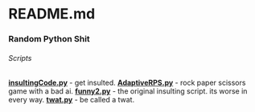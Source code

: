 # README.md

### Random Python Shit

###### Scripts

**[insultingCode.py](insultingCode.py)** - get insulted.
**[AdaptiveRPS.py](AdaptiveRPS.py)** - rock paper scissors game with a bad ai.
**[funny2.py](funny2.py)** - the original insulting script. its worse in every way.
**[twat.py](twat.py)** - be called a twat.
